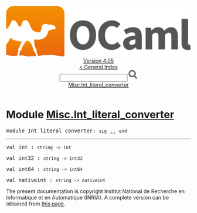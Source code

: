 <!-- ((! set title API !)) ((! set documentation !)) ((! set api !)) ((! set nobreadcrumb !)) -->
<div class="api"><header><nav class="toc brand"><a class="brand" href="https://ocaml.org/"><img src="colour-logo-gray.svg" class="svg" alt="OCaml"></a></nav><nav class="toc"><div class="toc_version"><a href="/docs" id="version-select">Version 4.05</a></div><a href="index.html">&lt; General Index</a><div class="api_search"><input type="text" name="apisearch" id="api_search" oninput="mySearch(false);" onkeypress="this.oninput();" onclick="this.oninput();" onpaste="this.oninput();">
<img src="search_icon.svg" alt="Search" class="svg" onclick="mySearch(false)"></div>
<div id="search_results"></div><div class="toc_title"><a href="#top">Misc.Int_literal_converter</a></div><ul></ul></nav></header>

<h1>Module <a href="type_Misc.Int_literal_converter.html">Misc.Int_literal_converter</a></h1>

<pre><span class="keyword">module</span> Int_literal_converter: <code class="code"><span class="keyword">sig</span></code> <a href="Misc.Int_literal_converter.html">..</a> <code class="code"><span class="keyword">end</span></code></pre><hr width="100%">

<pre><span id="VALint"><span class="keyword">val</span> int</span> : <code class="type">string -&gt; int</code></pre>
<pre><span id="VALint32"><span class="keyword">val</span> int32</span> : <code class="type">string -&gt; int32</code></pre>
<pre><span id="VALint64"><span class="keyword">val</span> int64</span> : <code class="type">string -&gt; int64</code></pre>
<pre><span id="VALnativeint"><span class="keyword">val</span> nativeint</span> : <code class="type">string -&gt; nativeint</code></pre><div class="copyright">The present documentation is copyright Institut National de Recherche en Informatique et en Automatique (INRIA). A complete version can be obtained from <a href="http://caml.inria.fr/pub/docs/manual-ocaml/">this page</a>.</div></div>